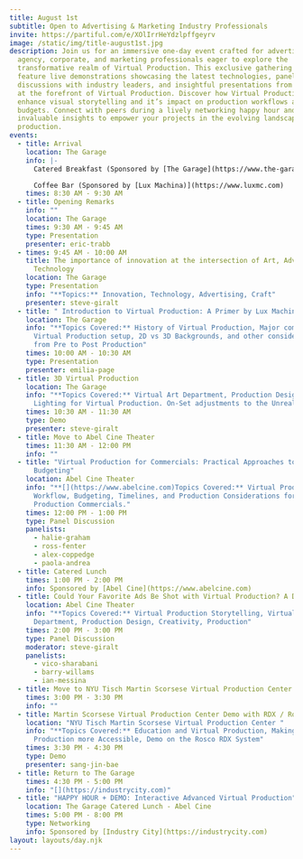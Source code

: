 ```yaml
---
title: August 1st
subtitle: Open to Advertising & Marketing Industry Professionals
invite: https://partiful.com/e/XOlIrrHeYdzlpffgeyrv
image: /static/img/title-august1st.jpg
description: Join us for an immersive one-day event crafted for advertising
  agency, corporate, and marketing professionals eager to explore the
  transformative realm of Virtual Production. This exclusive gathering will
  feature live demonstrations showcasing the latest technologies, panel
  discussions with industry leaders, and insightful presentations from experts
  at the forefront of Virtual Production. Discover how Virtual Production can
  enhance visual storytelling and it’s impact on production workflows and shoot
  budgets. Connect with peers during a lively networking happy hour and gain
  invaluable insights to empower your projects in the evolving landscape of film
  production.
events:
  - title: Arrival
    location: The Garage
    info: |-
      Catered Breakfast (Sponsored by [The Garage](https://www.the-garage.tv))

      Coffee Bar (Sponsored by [Lux Machina)](https://www.luxmc.com)
    times: 8:30 AM - 9:30 AM
  - title: Opening Remarks
    info: ""
    location: The Garage
    times: 9:30 AM - 9:45 AM
    type: Presentation
    presenter: eric-trabb
  - times: 9:45 AM - 10:00 AM
    title: The importance of innovation at the intersection of Art, Advertising, and
      Technology
    location: The Garage
    type: Presentation
    info: "**Topics:** Innovation, Technology, Advertising, Craft"
    presenter: steve-giralt
  - title: " Introduction to Virtual Production: A Primer by Lux Machina"
    location: The Garage
    info: "**Topics Covered:** History of Virtual Production, Major components of a
      Virtual Production setup, 2D vs 3D Backgrounds, and other considerations
      from Pre to Post Production"
    times: 10:00 AM - 10:30 AM
    type: Presentation
    presenter: emilia-page
  - title: 3D Virtual Production
    location: The Garage
    info: "**Topics Covered:** Virtual Art Department, Production Design, and
      Lighting for Virtual Production. On-Set adjustments to the Unreal world"
    times: 10:30 AM - 11:30 AM
    type: Demo
    presenter: steve-giralt
  - title: Move to Abel Cine Theater
    times: 11:30 AM - 12:00 PM
    info: ""
  - title: "Virtual Production for Commercials: Practical Approaches to Workflow and
      Budgeting"
    location: Abel Cine Theater
    info: "**[](https://www.abelcine.com)Topics Covered:** Virtual Production
      Workflow, Budgeting, Timelines, and Production Considerations for Virtual
      Production Commercials."
    times: 12:00 PM - 1:00 PM
    type: Panel Discussion
    panelists:
      - halie-graham
      - ross-fenter
      - alex-coppedge
      - paola-andrea
  - title: Catered Lunch
    times: 1:00 PM - 2:00 PM
    info: Sponsored by [Abel Cine](https://www.abelcine.com)
  - title: Could Your Favorite Ads Be Shot with Virtual Production? A Deep Dive
    location: Abel Cine Theater
    info: "**Topics Covered:** Virtual Production Storytelling, Virtual Art
      Department, Production Design, Creativity, Production"
    times: 2:00 PM - 3:00 PM
    type: Panel Discussion
    moderator: steve-giralt
    panelists:
      - vico-sharabani
      - barry-willams
      - ian-messina
  - title: Move to NYU Tisch Martin Scorsese Virtual Production Center
    times: 3:00 PM - 3:30 PM
    info: ""
  - title: Martin Scorsese Virtual Production Center Demo with RDX / Rosco
    location: "NYU Tisch Martin Scorsese Virtual Production Center "
    info: "**Topics Covered:** Education and Virtual Production, Making Virtual
      Production more Accessible, Demo on the Rosco RDX System"
    times: 3:30 PM - 4:30 PM
    type: Demo
    presenter: sang-jin-bae
  - title: Return to The Garage
    times: 4:30 PM - 5:00 PM
    info: "[](https://industrycity.com)"
  - title: "HAPPY HOUR + DEMO: Interactive Advanced Virtual Production"
    location: The Garage Catered Lunch - Abel Cine
    times: 5:00 PM - 8:00 PM
    type: Networking
    info: Sponsored by [Industry City](https://industrycity.com)
layout: layouts/day.njk
---
```

